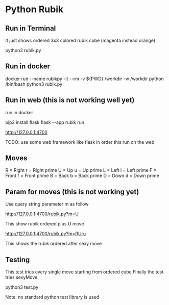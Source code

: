 # Python Rubik

## Run in Terminal

It just shows ordered 3x3 colored rubik cube (magenta instead orange)

python3 rubik.py

## Run in docker

docker run --name rubikpy -it --rm -v ${PWD}:/workdir -w /workdir python /bin/bash
python3 rubik.py

## Run in web (this is not working well yet)

run in docker

pip3 install flask
flask --app rubik run

<http://127.0.0.1:4700>

TODO: use some web framework like flask in order this run on the web

## Moves

R = Right
r = Right prime
U = Up
u = Up prime
L = Left
l = Left prime
F = Front
f = Front prime
B = Back
b = Back prime
D = Down
d = Down prime

## Param for moves (this is not working yet)

Use query string parameter m as follow

<http://127.0.0.1:4700/rubik.py?m=U>

This show rubik ordered plus U move

<http://127.0.0.1:4700/rubik.py?m=RUru>

This shows the rubik ordered after sexy move

## Testing

This test tries every single move starting from ordered cube
Finally the test tries sexyMove

python3 test.py

Note: no standard python test library is used
